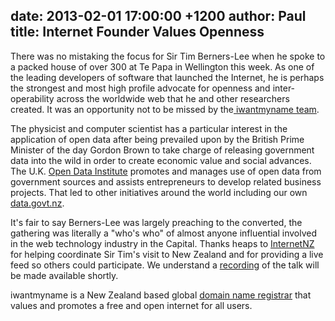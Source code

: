 date: 2013-02-01 17:00:00 +1200
author: Paul
title: Internet Founder Values Openness
----

There was no mistaking the focus for Sir Tim Berners-Lee when he spoke to a packed house of over 300 at Te Papa in Wellington this week. As one of the leading developers of software that launched the Internet, he is perhaps the strongest and most high profile advocate for openness and inter-operability across the worldwide web that he and other researchers created. It was an opportunity not to be missed by the[ iwantmyname team](https://iwantmyname.co.nz/about).

The physicist and computer scientist has a particular interest in the application of open data after being prevailed upon by the British Prime Minister of the day Gordon Brown to take charge of releasing government data into the wild in order to create economic value and social advances. The U.K. [Open Data Institute](http://www.theodi.org/) promotes and manages use of open data from government sources and assists entrepreneurs to develop related business projects. That led to other initiatives around the world including our own [data.govt.nz](http://data.govt.nz/). 

It's fair to say Berners-Lee was largely preaching to the converted, the gathering was literally a "who's who" of almost anyone influential involved in the web technology industry in the Capital. Thanks heaps to [InternetNZ](https://internetnz.net.nz/) for helping coordinate Sir Tim's visit to New Zealand and for providing a live feed so others could participate. We understand a [recording](http://new.livestream.com/i-filmscience/tbl-internetnz) of the talk will be made available shortly.

iwantmyname is a New Zealand based global [domain name registrar](https://iwantmyname.co.nz/) that values and promotes a free and open internet for all users.
